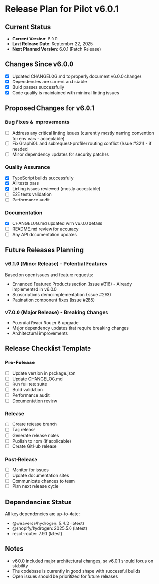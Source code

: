 # Release Plan for Pilot v6.0.1

## Current Status
- **Current Version**: 6.0.0
- **Last Release Date**: September 22, 2025
- **Next Planned Version**: 6.0.1 (Patch Release)

## Changes Since v6.0.0
- [x] Updated CHANGELOG.md to properly document v6.0.0 changes
- [x] Dependencies are current and stable
- [x] Build passes successfully
- [x] Code quality is maintained with minimal linting issues

## Proposed Changes for v6.0.1

### Bug Fixes & Improvements
- [ ] Address any critical linting issues (currently mostly naming convention for env vars - acceptable)
- [ ] Fix GraphiQL and subrequest-profiler routing conflict (Issue #321) - if needed
- [ ] Minor dependency updates for security patches

### Quality Assurance
- [x] TypeScript builds successfully
- [x] All tests pass
- [x] Linting issues reviewed (mostly acceptable)
- [ ] E2E tests validation
- [ ] Performance audit

### Documentation
- [x] CHANGELOG.md updated with v6.0.0 details
- [ ] README.md review for accuracy
- [ ] Any API documentation updates

## Future Releases Planning

### v6.1.0 (Minor Release) - Potential Features
Based on open issues and feature requests:
- Enhanced Featured Products section (Issue #316) - Already implemented in v6.0.0
- Subscriptions demo implementation (Issue #293)
- Pagination component fixes (Issue #285)

### v7.0.0 (Major Release) - Breaking Changes
- Potential React Router 8 upgrade
- Major dependency updates that require breaking changes
- Architectural improvements

## Release Checklist Template

### Pre-Release
- [ ] Update version in package.json
- [ ] Update CHANGELOG.md
- [ ] Run full test suite
- [ ] Build validation
- [ ] Performance audit
- [ ] Documentation review

### Release
- [ ] Create release branch
- [ ] Tag release
- [ ] Generate release notes
- [ ] Publish to npm (if applicable)
- [ ] Create GitHub release

### Post-Release
- [ ] Monitor for issues
- [ ] Update documentation sites
- [ ] Communicate changes to team
- [ ] Plan next release cycle

## Dependencies Status
All key dependencies are up-to-date:
- @weaverse/hydrogen: 5.4.2 (latest)
- @shopify/hydrogen: 2025.5.0 (latest)
- react-router: 7.9.1 (latest)

## Notes
- v6.0.0 included major architectural changes, so v6.0.1 should focus on stability
- The codebase is currently in good shape with successful builds
- Open issues should be prioritized for future releases